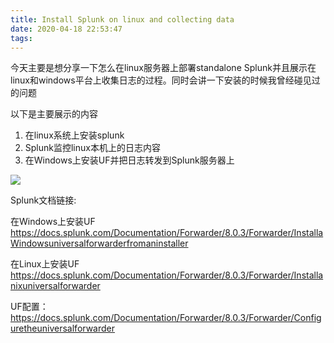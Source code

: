 ```yaml
---
title: Install Splunk on linux and collecting data
date: 2020-04-18 22:53:47
tags:
---
```


今天主要是想分享一下怎么在linux服务器上部署standalone Splunk并且展示在linux和windows平台上收集日志的过程。同时会讲一下安装的时候我曾经碰见过的问题

以下是主要展示的内容

1. 在linux系统上安装splunk
2. Splunk监控linux本机上的日志内容
3. 在Windows上安装UF并把日志转发到Splunk服务器上

![](https://docs.splunk.com/images/c/ca/Departmental_deployment.png)

Splunk文档链接:

在Windows上安装UF
https://docs.splunk.com/Documentation/Forwarder/8.0.3/Forwarder/InstallaWindowsuniversalforwarderfromaninstaller

在Linux上安装UF
https://docs.splunk.com/Documentation/Forwarder/8.0.3/Forwarder/Installanixuniversalforwarder

UF配置：
https://docs.splunk.com/Documentation/Forwarder/8.0.3/Forwarder/Configuretheuniversalforwarder